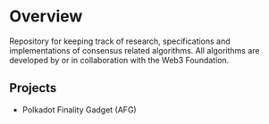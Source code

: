 # Overview

Repository for keeping track of research, specifications and implementations of consensus related algorithms. All algorithms are developed by or in collaboration with the Web3 Foundation.

## Projects

- Polkadot Finality Gadget (AFG)
